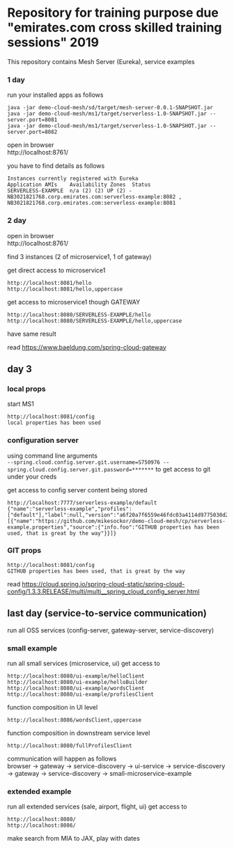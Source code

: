 # Repository for training purpose due "emirates.com cross skilled training sessions" 2019

This repository contains Mesh Server (Eureka), service examples

### 1 day
run your installed apps as follows
```
java -jar demo-cloud-mesh/sd/target/mesh-server-0.0.1-SNAPSHOT.jar
java -jar demo-cloud-mesh/ms1/target/serverless-1.0-SNAPSHOT.jar --server.port=8081 
java -jar demo-cloud-mesh/ms1/target/serverless-1.0-SNAPSHOT.jar --server.port=8082
```
open in browser <br>
http://localhost:8761/

you have to find details as follows
```
Instances currently registered with Eureka
Application	AMIs	Availability Zones	Status
SERVERLESS-EXAMPLE	n/a (2)	(2)	UP (2) - 
NB3021821768.corp.emirates.com:serverless-example:8082 , 
NB3021821768.corp.emirates.com:serverless-example:8081
```

### 2 day

open in browser <br>
http://localhost:8761/

find 3 instances (2 of microservice1, 1 of gateway)

get direct access to microservice1
```
http://localhost:8081/hello
http://localhost:8081/hello,uppercase
```

get access to microservice1 though GATEWAY
```
http://localhost:8080/SERVERLESS-EXAMPLE/hello
http://localhost:8080/SERVERLESS-EXAMPLE/hello,uppercase
```

have same result   

read https://www.baeldung.com/spring-cloud-gateway <br>

## day 3

### local props
start MS1
```
http://localhost:8081/config
local properties has been used
```

### configuration server

using command line arguments   
`--spring.cloud.config.server.git.username=S750976 --spring.cloud.config.server.git.password=*******` 
to get access to git under your creds

get access to config server content being stored
```
http://localhost:7777/serverless-example/default
{"name":"serverless-example","profiles":["default"],"label":null,"version":"a6f20a7f6559e46fdc03a4114d9775030d2e3b7a","state":null,"propertySources":[{"name":"https://github.com/mikesockor/demo-cloud-mesh/cp/serverless-example.properties","source":{"info.foo":"GITHUB properties has been used, that is great by the way"}}]}
```

### GIT props
```
http://localhost:8081/config
GITHUB properties has been used, that is great by the way
```

read https://cloud.spring.io/spring-cloud-static/spring-cloud-config/1.3.3.RELEASE/multi/multi__spring_cloud_config_server.html

## last day (service-to-service communication)

run all OSS services (config-server, gateway-server, service-discovery)

### small example

run all small services (microservice, ui)
get access to
```
http://localhost:8080/ui-example/helloClient  
http://localhost:8080/ui-example/helloBuilder
http://localhost:8080/ui-example/wordsClient
http://localhost:8080/ui-example/profilesClient
```
function composition in UI level
```
http://localhost:8086/wordsClient,uppercase
```

function composition in downstream service level
```
http://localhost:8080/fullProfilesClient
```

communication will happen as follows <br>
browser -> gateway -> service-discovery -> ui-service -> service-discovery -> gateway -> service-discovery -> small-microservice-example  
          
### extended example 

run all extended services (sale, airport, flight, ui)
get access to
```
http://localhost:8080/
http://localhost:8086/
```
make search from MIA to JAX, play with dates